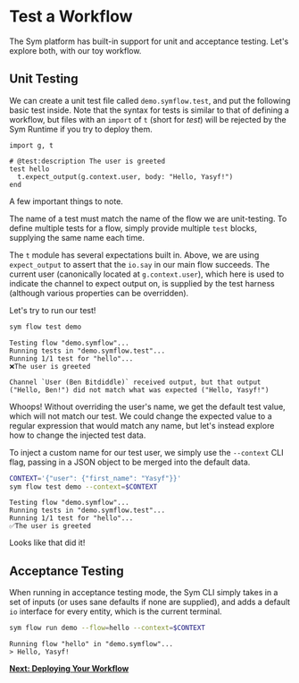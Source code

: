 # Test a Workflow

The Sym platform has built-in support for unit and acceptance testing. Let's explore both, with our toy workflow.

## Unit Testing

We can create a unit test file called `demo.symflow.test`, and put the following basic test inside. Note that the syntax for tests is similar to that of defining a workflow, but files with an `import` of `t` (short for _test_) will be rejected by the Sym Runtime if you try to deploy them.

```symflow
import g, t

# @test:description The user is greeted
test hello
  t.expect_output(g.context.user, body: "Hello, Yasyf!")
end
```

A few important things to note.

The name of a test must match the name of the flow we are unit-testing. To define multiple tests for a flow, simply provide multiple `test` blocks, supplying the same name each time.

The `t` module has several expectations built in. Above, we are using `expect_output` to assert that the `io.say` in our main flow succeeds. The current user (canonically located at `g.context.user`), which here is used to indicate the channel to expect output on, is supplied by the test harness (although various properties can be overridden).

Let's try to run our test!

```bash
sym flow test demo
```

```
Testing flow "demo.symflow"...
Running tests in "demo.symflow.test"...
Running 1/1 test for "hello"...
❌The user is greeted

Channel `User (Ben Bitdiddle)` received output, but that output ("Hello, Ben!") did not match what was expected ("Hello, Yasyf!")
```

Whoops! Without overriding the user's name, we get the default test value, which will not match our test. We could change the expected value to a regular expression that would match any name, but let's instead explore how to change the injected test data.

To inject a custom name for our test user, we simply use the `--context` CLI flag, passing in a JSON object to be merged into the default data.

```bash
CONTEXT='{"user": {"first_name": "Yasyf"}}'
sym flow test demo --context=$CONTEXT
```

```
Testing flow "demo.symflow"...
Running tests in "demo.symflow.test"...
Running 1/1 test for "hello"...
✅The user is greeted
```

Looks like that did it!

## Acceptance Testing

When running in acceptance testing mode, the Sym CLI simply takes in a set of inputs (or uses sane defaults if none are supplied), and adds a default `io` interface for every entity, which is the current terminal.

```bash
sym flow run demo --flow=hello --context=$CONTEXT
```

```
Running flow "hello" in "demo.symflow"...
> Hello, Yasyf!
```

**[Next: Deploying Your Workflow](06_deploy_flow.md)**
